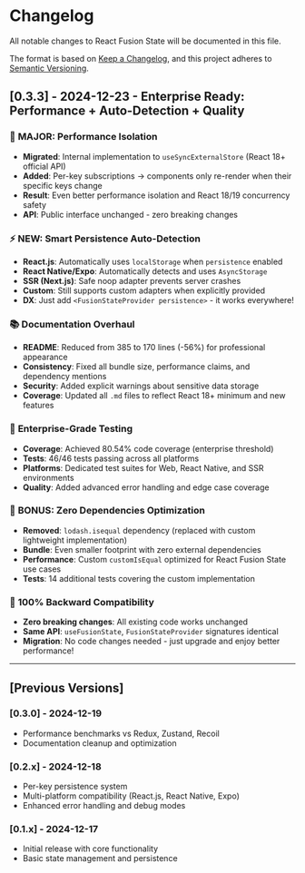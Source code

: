 # Changelog

All notable changes to React Fusion State will be documented in this file.

The format is based on [Keep a Changelog](https://keepachangelog.com/en/1.0.0/),
and this project adheres to [Semantic Versioning](https://semver.org/spec/v2.0.0.html).

## [0.3.3] - 2024-12-23 - Enterprise Ready: Performance + Auto-Detection + Quality

### 🚀 **MAJOR: Performance Isolation**
- **Migrated**: Internal implementation to `useSyncExternalStore` (React 18+ official API)
- **Added**: Per-key subscriptions → components only re-render when their specific keys change
- **Result**: Even better performance isolation and React 18/19 concurrency safety
- **API**: Public interface unchanged - zero breaking changes

### ⚡ **NEW: Smart Persistence Auto-Detection**
- **React.js**: Automatically uses `localStorage` when `persistence` enabled
- **React Native/Expo**: Automatically detects and uses `AsyncStorage` 
- **SSR (Next.js)**: Safe noop adapter prevents server crashes
- **Custom**: Still supports custom adapters when explicitly provided
- **DX**: Just add `<FusionStateProvider persistence>` - it works everywhere!

### 📚 **Documentation Overhaul**
- **README**: Reduced from 385 to 170 lines (-56%) for professional appearance
- **Consistency**: Fixed all bundle size, performance claims, and dependency mentions
- **Security**: Added explicit warnings about sensitive data storage
- **Coverage**: Updated all `.md` files to reflect React 18+ minimum and new features

### 🧪 **Enterprise-Grade Testing**
- **Coverage**: Achieved 80.54% code coverage (enterprise threshold)
- **Tests**: 46/46 tests passing across all platforms
- **Platforms**: Dedicated test suites for Web, React Native, and SSR environments
- **Quality**: Added advanced error handling and edge case coverage

### 🎯 **BONUS: Zero Dependencies Optimization**
- **Removed**: `lodash.isequal` dependency (replaced with custom lightweight implementation)
- **Bundle**: Even smaller footprint with zero external dependencies
- **Performance**: Custom `customIsEqual` optimized for React Fusion State use cases
- **Tests**: 14 additional tests covering the custom implementation

### 🔄 **100% Backward Compatibility**
- **Zero breaking changes**: All existing code works unchanged
- **Same API**: `useFusionState`, `FusionStateProvider` signatures identical
- **Migration**: No code changes needed - just upgrade and enjoy better performance!

---

## [Previous Versions]

### [0.3.0] - 2024-12-19
- Performance benchmarks vs Redux, Zustand, Recoil
- Documentation cleanup and optimization

### [0.2.x] - 2024-12-18
- Per-key persistence system
- Multi-platform compatibility (React.js, React Native, Expo)
- Enhanced error handling and debug modes

### [0.1.x] - 2024-12-17
- Initial release with core functionality
- Basic state management and persistence